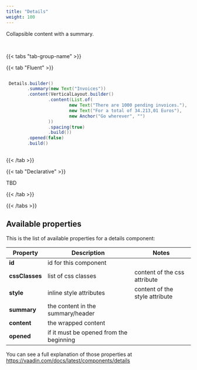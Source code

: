 ```yaml
---
title: "Details"
weight: 100
---
```



Collapsible content with a summary.

<div style="display: flex; align-items: center; justify-content: center; width: 100%; margin-bottom: 30px;">
  <mateu-component id="componente" style="width: unset;"></mateu-component>
</div>

<script>

  const component = {
  "type": "ClientSide",
  "metadata": {
    "type": "Details",
    "summary": {
      "type": "ClientSide",
      "metadata": {
        "type": "Text",
        "container": "div",
        "text": "Invoices"
      },
      "id": "fieldId"
    },
    "content": {
      "type": "ClientSide",
      "children": [
        {
          "type": "ClientSide",
          "metadata": {
            "type": "Text",
            "container": "div",
            "text": "There are 1000 pending invoices."
          },
          "id": "fieldId"
        },
        {
          "type": "ClientSide",
          "metadata": {
            "type": "Text",
            "container": "div",
            "text": "For a total of 34.213,01 Euros"
          },
          "id": "fieldId"
        },
        {
          "type": "ClientSide",
          "metadata": {
            "type": "Anchor",
            "text": "Go wherever"
          },
          "id": "fieldId"
        }
      ],
      "metadata": {
        "type": "VerticalLayout",
        "spacing": true,
        "padding": false,
        "margin": false,
        "wrap": false,
        "fullWidth": false
      }
    },
    "opened": false
  },
  "id": "fieldId"
};

    document.getElementById('componente').component = component;

</script>

{{< tabs "tab-group-name" >}}

{{< tab "Fluent" >}}

```java

 Details.builder()
        .summary(new Text("Invoices"))
        .content(VerticalLayout.builder()
                .content(List.of(
                        new Text("There are 1000 pending invoices."),
                        new Text("For a total of 34.213,01 Euros"),
                        new Anchor("Go wherever", "")
                ))
                .spacing(true)
                .build())
        .opened(false)
        .build()
 
```

{{< /tab >}}

{{< tab "Declarative" >}}

TBD

{{< /tab >}}

{{< /tabs >}}


## Available properties

This is the list of available properties for a details component:

| Property       | Description                             | Notes                          |
|----------------|-----------------------------------------|--------------------------------|
| **id**         | id for this component                   |                                |
| **cssClasses** | list of css classes                     | content of the css attribute   |
| **style**      | inline style attributes                 | content of the style attribute |
| **summary**    | the content in the summary/header       |                                |
| **content**    | the wrapped content                     |                                |
| **opened**     | if it must be opened from the beginning |                                |



You can see a full explanation of those properties at https://vaadin.com/docs/latest/components/details





